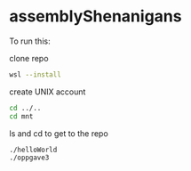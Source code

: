 # assemblyShenanigans
To run this:

clone repo

```bash
wsl --install
```
create UNIX account
```bash
cd ../..
cd mnt
```
ls and cd to get to the repo
```bash
./helloWorld
./oppgave3
```
